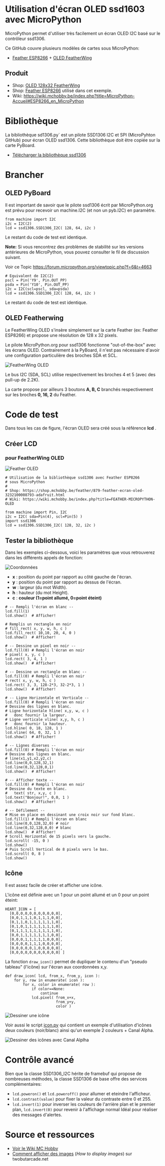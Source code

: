 # Utilisation d'écran OLED ssd1603 avec MicroPython

MicroPython permet d'utiliser très facilement un écran OLED I2C basé sur le contrôleur ssd1306.

Ce GitHub couvre plusieurs modèles de cartes sous MicroPython:
* [Feather ESP8266](https://shop.mchobby.be/product.php?id_product=846) + [OLED FeatherWing](https://shop.mchobby.be/product.php?id_product=879)

## Produit
* Shop: [OLED 128x32 FeatherWing](https://shop.mchobby.be/feather/879-feather-ecran-oled-3232100008793-adafruit.html)
* Shop: [Feather ESP8266](https://shop.mchobby.be/feather/846-feather-huzzah-avec-esp8266-3232100008465-adafruit.html) utilisé dans cet exemple.
* Wiki: https://wiki.mchobby.be/index.php?title=MicroPython-Accueil#ESP8266_en_MicroPython

# Bibliothèque
La bibliothèque sd1306.py` est un pilote SSD1306 I2C et SPI (MicroPyhton GitHub) pour écran OLED ssd1306. Cette bibliothèque doit être copiée sur la carte PyBoard.

* [Télécharger la bibliothèque ssd1306](https://raw.githubusercontent.com/micropython/micropython/master/drivers/display/ssd1306.py)

# Brancher
## OLED PyBoard
Il est important de savoir que le pilote ssd1306 écrit par MicroPython.org est
prévu pour recevoir un machine.I2C (et non un pyb.I2C) en paramètre.

```
from machine import I2C
i2c = I2C(2)
lcd = ssd1306.SSD1306_I2C( 128, 64, i2c )
```
Le restant du code de test est identique.

__Note:__ Si vous rencontrez des problèmes de stabilité sur les versions antérieures de MicroPython, vous pouvez consulter le fil de discussion suivant.

Voir ce Topic https://forum.micropython.org/viewtopic.php?f=6&t=4663

```
# Equivalent de I2C(2)
pscl = Pin('Y9', Pin.OUT_PP)
psda = Pin('Y10', Pin.OUT_PP)
i2c = I2C(scl=pscl, sda=psda)
lcd = ssd1306.SSD1306_I2C( 128, 64, i2c )
```
Le restant du code de test est identique.

## OLED Featherwing
Le FeatherWing OLED s'insère simplement sur la carte Feather (ex: Feather ESP8266) et propose une résolution de 128 x 32 pixels.

Le pilote MicroPython.org pour ssd1306 fonctionne "out-of-the-box" avec les écrans OLED.
Contrairement à la PyBoard, il n'est pas nécessaire d'avoir une configuration particulière des broches SDA et SCL.

![FeatherWing OLED](FEATHER-MICROPYTHON-OLED-10a.png)

Le bus I2C (SDA, SCL) utilise respectivement les broches 4 et 5 (avec des pull-up de 2.2K).

La carte propose par ailleurs 3 boutons __A, B, C__ branchés respectivement sur les broches __0, 16, 2__ du Feather.

# Code de test
Dans tous les cas de figure, l'écran OLED sera créé sous la référence __lcd__ .
## Créer LCD
### pour FeatherWing OLED

![Feather OLED](FEATHER-MICROPYTHON-OLED-10b.png)

```
# Utilisation de la bibliothèque ssd1306 avec Feather ESP8266
# sous MicroPython
#
# Shop: https://shop.mchobby.be/feather/879-feather-ecran-oled-3232100008793-adafruit.html
# Wiki: https://wiki.mchobby.be/index.php?title=FEATHER-MICROPYTHON-OLED

from machine import Pin, I2C
i2c = I2C( sda=Pin(4), scl=Pin(5) )
import ssd1306
lcd = ssd1306.SSD1306_I2C( 128, 32, i2c )
```

## Tester la bibliothèque
Dans les exemples ci-dessous, voici les paramètres que vous retrouverez dans les différents appels de fonction:

![Coordonnées](FEATHER-MICROPYTHON-OLED-position.png)
* __x__ : position du point par rapport au côté gauche de l'écran.
* __y__ : position du point par rapport au dessus de l'écran.
* __w__ : largeur (du mot Width).
* __h__ : hauteur (du mot Height).
* __c__ : __couleur (1=point allumé, 0=point éteint)__

```
# -- Rempli l'écran en blanc --
lcd.fill(1)
lcd.show()  # Afficher!

# Remplis un rectangle en noir
# fill_rect( x, y, w, h, c )
lcd.fill_rect( 10,10, 20, 4, 0 )
lcd.show()  # Afficher!

# -- Dessine un pixel en noir --
lcd.fill(0) # Rempli l'écran en noir
# pixel( x, y, c )
lcd.rect( 3, 4, 1 )
lcd.show()  # Afficher!

# -- Dessine un rectangle en blanc --
lcd.fill(0) # Rempli l'écran en noir
# rect( x, y, w, h, c )
lcd.rect( 3, 3, 128-2*3, 32-2*3, 1 )
lcd.show()  # Afficher!

# -- Ligne Horizontale et Verticale --
lcd.fill(0) # Rempli l'écran en noir
# Dessine des lignes en blanc.
# Ligne horizontale hline( x,y, w, c )
#   donc fournir la largeur.
# Ligne verticale vline( x,y, h, c )
#   donc fournir la hauteur.
lcd.hline( 0, 18, 128, 1 )
lcd.vline( 64, 0, 32, 1 )
lcd.show()  # Afficher!

# -- Lignes diverses --
lcd.fill(0) # Rempli l'écran en noir
# Dessine des lignes en blanc.
# line(x1,y1,x2,y2,c)
lcd.line(0,0,128,32,1)
lcd.line(0,32,128,0,1)
lcd.show()  # Afficher!

# -- Afficher texte --
lcd.fill(0) # Rempli l'écran en noir
# Dessine du texte en blanc.
#   text( str, x,y, c )
lcd.text("Bonjour!", 0,0, 1 )
lcd.show()  # Afficher!

# -- Défilement --
# Mise en place en dessinant une croix noir sur fond blanc.
lcd.fill(1) # Rempli l'écran en blanc
lcd.line(0,0,128,32,0) # noir
lcd.line(0,32,128,0,0) # blanc
lcd.show()  # Afficher!
# Scroll Horizontal de 15 pixels vers la gauche.
lcd.scroll( -15, 0 )
lcd.show()
# Puis Scroll Vertical de 8 pixels vers le bas.
lcd.scroll( 0, 8 )
lcd.show()

```

## Icône
Il est assez facile de créer et afficher une icône.

L'icône est définie avec un 1 pour un point allumé et un 0 pour un point éteint:
```
HEART_ICON = [
  [0,0,0,0,0,0,0,0,0,0,0],
  [0,0,1,1,1,0,1,1,1,0,0],
  [0,1,1,0,1,1,1,1,1,1,0],
  [0,1,0,1,1,1,1,1,1,1,0],
  [0,1,1,1,1,1,1,1,1,1,0],
  [0,0,1,1,1,1,1,1,1,0,0],
  [0,0,0,1,1,1,1,1,0,0,0],
  [0,0,0,0,1,1,1,0,0,0,0],
  [0,0,0,0,0,1,0,0,0,0,0],
  [0,0,0,0,0,0,0,0,0,0,0] ]
```
La fonction `draw_icon()` permet de dupliquer le contenu d'un "pseudo tableau" (l'icône) sur l'écran aux coordonnées x,y.

```
def draw_icon( lcd, from_x, from_y, icon ):
    for y, row in enumerate( icon ):
        for x, color in enumerate( row ):
            if color==None:
                continue
            lcd.pixel( from_x+x,
                       from_y+y,
                       color )
```

![Dessiner une icône](FEATHER-MICROPYTHON-OLED-20j.jpg)

Voir aussi le script [icon.py](icon.py) qui contient un exemple d'utilisation d'icônes deux couleurs (noir/blanc) ainsi qu'un exemple 2 couleurs + Canal Alpha.

![Dessiner des icônes avec Canal Alplha](FEATHER-MICROPYTHON-OLED-20l.jpg)

# Contrôle avancé
Bien que la classe SSD1306_I2C hérite de framebuf qui propose de nombreuses méthodes, la classe SSD1306 de base offre des services complémentaires:
* `lcd.poweron()` et `lcd.poweroff()` pour allumer et eteindre l'afficheur.
* `lcd.contrast(value)` pour fixer la valeur du contraste entre 0 et 255.
* `lcd.invert(1)` pour inverser les couleurs de l'arrière plan et le premier plan, `lcd.invert(0)` pour revenir à l'affichage normal Idéal pour réaliser des messages d'alertes.

# Source et ressources
* [Voir le Wiki MC Hobby](https://wiki.mchobby.be/index.php?title=FEATHER-MICROPYTHON-OLED)
* [Comment afficher des images](https://www.twobitarcade.net/article/displaying-images-oled-displays/) (_How to display images_) sur twobutarcade.net
